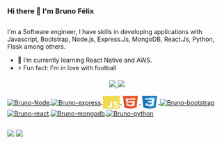 ### Hi there 👋 I'm Bruno Félix
##

I'm a Software engineer, I have skills in developing applications with Javascript, Bootstrap, Node.js, Express.Js, MongoDB, React.Js, Python, Flask among others.

- 🌱 I’m currently learning React Native and AWS.
- ⚡ Fun fact: I'm in love with football

<div align="center">
  <a href="https://github.com/BrunoFelixB">
  <img height="180em" src="https://github-readme-stats.vercel.app/api?username=BrunoFelixB&show_icons=true&theme=dark&include_all_commits=true&count_private=true"/>
  <img height="180em" src="https://github-readme-stats.vercel.app/api/top-langs/?username=BrunoFelixB&layout=compact&langs_count=7&theme=dark"/>
</div>
                                                                                                                                              
  
 <div style="display: inline_block"><br>
    <img align="center" alt="Bruno-Node" height="30" width="40" src="https://cdn.jsdelivr.net/gh/devicons/devicon/icons/nodejs/nodejs-original.svg" />
    <img align="center" alt="Bruno-express" height="30" width="40" src="https://cdn.jsdelivr.net/gh/devicons/devicon/icons/express/express-original.svg" />
   <img align="center" alt="Bruno-Js" height="30" width="40" src="https://raw.githubusercontent.com/devicons/devicon/master/icons/javascript/javascript-plain.svg">
  <img align="center" alt="Bruno-HTML" height="30" width="40" src="https://raw.githubusercontent.com/devicons/devicon/master/icons/html5/html5-original.svg">
  <img align="center" alt="Bruno-CSS" height="30" width="40" src="https://raw.githubusercontent.com/devicons/devicon/master/icons/css3/css3-original.svg"> 
  <img align="center" alt="Bruno-bootstrap" height="30" width="40" src="https://cdn.jsdelivr.net/gh/devicons/devicon/icons/bootstrap/bootstrap-original.svg" />
   <img align="center" alt="Bruno-react" height="30" width="40" src="https://cdn.jsdelivr.net/gh/devicons/devicon/icons/react/react-original.svg" />
  <img align="center" alt="Bruno-mongodb" height="30" width="40" src="https://cdn.jsdelivr.net/gh/devicons/devicon/icons/mongodb/mongodb-original.svg" />
   <img align="center" alt="Bruno-python" height="30" width="40" src="https://cdn.jsdelivr.net/gh/devicons/devicon/icons/python/python-original.svg" />
 </div>

##

<div> 
  <a href = "mailto:brunelix5@gmail.com"><img src="https://img.shields.io/badge/-Gmail-%23333?style=for-the-badge&logo=gmail&logoColor=white" target="_blank"></a>
  <a href="https://www.linkedin.com/in/bruno-felix-barbosa/" target="_blank"><img src="https://img.shields.io/badge/-LinkedIn-%230077B5?style=for-the-badge&logo=linkedin&logoColor=white" target="_blank"></a> 
  </div>

